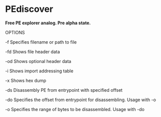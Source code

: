 # PEdiscover
**Free PE explorer analog. Pre alpha state.**

OPTIONS

-f Specifies filename or path to file

-fd Shows file header data

-od Shows optional header data

-i Shows import addressing table

-x Shows hex dump

-ds Disassembly PE from entrypoint with specified offset

-do Specifies the offset from entrypoint for disassembling. Usage with -o

-o Specifies the range of bytes to be disassembled. Usage with -do
